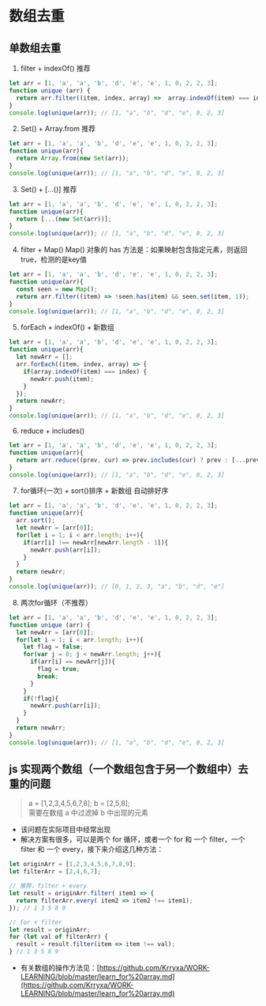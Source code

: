 # 数组去重

## 单数组去重

1. filter + indexOf() 推荐
```js
let arr = [1, 'a', 'a', 'b', 'd', 'e', 'e', 1, 0, 2, 2, 3];
function unique (arr) {
  return arr.filter((item, index, array) =>  array.indexOf(item) === index);
}
console.log(unique(arr)); // [1, "a", "b", "d", "e", 0, 2, 3]
```

2. Set() + Array.from 推荐
```js
let arr = [1, 'a', 'a', 'b', 'd', 'e', 'e', 1, 0, 2, 2, 3];
function unique(arr){
  return Array.from(new Set(arr));
}
console.log(unique(arr)); // [1, "a", "b", "d", "e", 0, 2, 3]
```

3. Set() + [...()] 推荐
```js
let arr = [1, 'a', 'a', 'b', 'd', 'e', 'e', 1, 0, 2, 2, 3];
function unique(arr){
  return [...(new Set(arr))];
}
console.log(unique(arr)); // [1, "a", "b", "d", "e", 0, 2, 3]
```

4. filter + Map()
Map() 对象的 has 方法是：如果映射包含指定元素，则返回 true，检测的是key值
```js
let arr = [1, 'a', 'a', 'b', 'd', 'e', 'e', 1, 0, 2, 2, 3];
function unique(arr){
  const seen = new Map();
  return arr.filter((item) => !seen.has(item) && seen.set(item, 1));
}
console.log(unique(arr)); // [1, "a", "b", "d", "e", 0, 2, 3]
```

5. forEach + indexOf() + 新数组
```js
let arr = [1, 'a', 'a', 'b', 'd', 'e', 'e', 1, 0, 2, 2, 3];
function unique(arr){
  let newArr = [];
  arr.forEach((item, index, array) => {
    if(array.indexOf(item) === index) {
      newArr.push(item);
    }
  });
  return newArr;
}
console.log(unique(arr)); // [1, "a", "b", "d", "e", 0, 2, 3]
```

6. reduce + includes()
```js
let arr = [1, 'a', 'a', 'b', 'd', 'e', 'e', 1, 0, 2, 2, 3];
function unique(arr){
  return arr.reduce((prev, cur) => prev.includes(cur) ? prev : [...prev,cur],[]);
}
console.log(unique(arr)); // [1, "a", "b", "d", "e", 0, 2, 3]
```

7. for循环(一次) + sort()排序 + 新数组
自动排好序
```js
let arr = [1, 'a', 'a', 'b', 'd', 'e', 'e', 1, 0, 2, 2, 3];
function unique(arr){
  arr.sort();
  let newArr = [arr[0]];
  for(let i = 1; i < arr.length; i++){
    if(arr[i] !== newArr[newArr.length - 1]){
      newArr.push(arr[i]);
    }
  }
  return newArr;
}
console.log(unique(arr)); // [0, 1, 2, 3, "a", "b", "d", "e"]
```

8. 两次for循环（不推荐）
```js
let arr = [1, 'a', 'a', 'b', 'd', 'e', 'e', 1, 0, 2, 2, 3];
function unique (arr) {
  let newArr = [arr[0]];
  for(let i = 1; i < arr.length; i++){
    let flag = false;
    for(var j = 0; j < newArr.length; j++){
      if(arr[i] == newArr[j]){
        flag = true;
        break;
      }
    }
    if(!flag){
      newArr.push(arr[i]);
    }
  }
  return newArr;
}
console.log(unique(arr)); // [1, "a", "b", "d", "e", 0, 2, 3]
```

## js 实现两个数组（一个数组包含于另一个数组中）去重的问题
> a = [1,2,3,4,5,6,7,8];  b = [2,5,8];<br>
> 需要在数组 a 中过滤掉 b 中出现的元素
- 该问题在实际项目中经常出现
- 解决方案有很多，可以是两个 for 循环，或者一个 for 和 一个 filter，一个 filter 和 一个 every，接下来介绍这几种方法：
```javascript
let originArr = [1,2,3,4,5,6,7,8,9];
let filterArr = [2,4,6,7];

// 推荐，filter + every
let result = originArr.filter( item1 => {
  return filterArr.every( item2 => item2 !== item1);
}); // 1 3 5 8 9

// for + filter
let result = originArr;
for (let val of filterArr) {
  result = result.filter(item => item !== val);
} // 1 3 5 8 9
```

- 有关数组的操作方法见：[https://github.com/Krryxa/WORK-LEARNING/blob/master/learn_for%20array.md](https://github.com/Krryxa/WORK-LEARNING/blob/master/learn_for%20array.md)